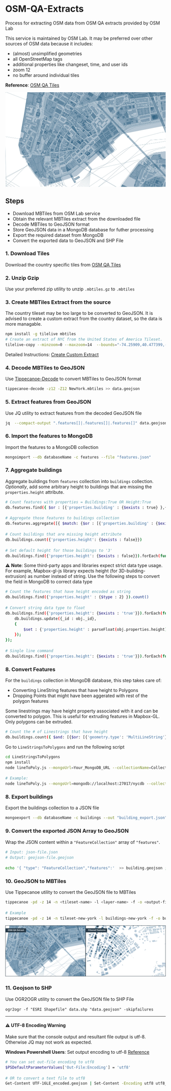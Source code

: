 # OSM-QA-Extracts
Process for extracting OSM data from OSM QA extracts provided by OSM Lab

This service is maintained by OSM Lab. It may be preferred over other sources of OSM data because it includes:
- (almost) unsimplified geometries
- all OpenStreetMap tags
- additional properties like changeset, time, and user ids
- zoom 12
- no buffer around individual tiles

**Reference**: [OSM QA Tiles](https://osmlab.github.io/osm-qa-tiles/)

![sample](img/sample.jpg)

## Steps
- Download MBTiles from OSM Lab service
- Obtain the relevant MBTiles extract from the downloaded file
- Decode MBTiles to GeoJSON format
- Store GeoJSON data in a MongoDB database for futher processing
- Export the required dataset from MongoDB
- Convert the exported data to GeoJSON and SHP File
 
### 1.  Download Tiles
Download the country specific tiles from [OSM QA Tiles](https://osmlab.github.io/osm-qa-tiles/country.html)

### 2. Unzip Gzip
Use your preferred zip utility to unzip `.mbtiles.gz` to `.mbtiles`

### 3. Create MBTiles Extract from the source
The country tileset may be too large to be converted to GeoJSON. It is advised to create a custom extract from the country dataset, so the data is more managable.

```sh
npm install -g tilelive mbtiles
# Create an extract of NYC from the United States of America Tileset.
tilelive-copy --minzoom=0 --maxzoom=14  --bounds="-74.25909,40.477399,-73.700272,40.917577" united_states_of_america.mbtiles NewYork.mbtiles
```

Detailed Instructions: [Create Custom Extract](https://openmaptiles.org/docs/generate/create-custom-extract/)

### 4. Decode MBTiles to GeoJSON
Use [Tippecanoe-Decode](https://github.com/mapbox/tippecanoe#tippecanoe-decode) to convert MBTiles to GeoJSON format

```sh
tippecanoe-decode -z12 -Z12 NewYork.mbtiles >> data.geojson
```

### 5. Extract features from GeoJSON
Use JQ utility to extract features from the decoded GeoJSON file

```sh
jq  --compact-output ".features[]|.features[]|.features[]" data.geojson > features.json

```

### 6. Import the features to MongoDB 
Import the features to a MongoDB collection

```sh
mongoimport --db databaseName -c features --file "features.json"
```

### 7. Aggregate buildings
Aggregate buildings from `features` collection into `buildings` collection. *Optionally*, add some arbitrary height to buildings that are missing the `properties.height` attribute.

```sh
# Count features with properties = Buildings:True OR Height:True
db.features.find({ $or : [{'properties.building' : {$exists : true} },{'properties.height' : {$exists : true} }]}).count()

# Aggregate those features to buildings collection
db.features.aggregate([{ $match: {$or : [{'properties.building' : {$exists : true} },{'properties.height' : {$exists : true} }]} },{ $out: "buildings" }])

# Count buildings that are missing height attribute
db.buildings.count({'properties.height': {$exists : false}})

# Set default height for those buildings to '3'
db.buildings.find({'properties.height': {$exists : false}}).forEach(function(obj) {db.buildings.update({_id : obj._id},{$set : {'properties.height' : parseFloat('3')}});});

```

⚠️ **Note**: Some third-party apps and libraries expect strict data type usage. For example, Mapbox-gl-js library expects height (for 3D-building-extrusion) as number instead of string. Use the following steps to convert the field in MongoDB to correct data type

```sh
# Count the features that have height encoded as string
db.buildings.find({'properties.height' : {$type : 2} }).count()

# Convert string data type to float 
db.buildings.find({'properties.height': {$exists : 'true'}}).forEach(function(obj) {
	db.buildings.update({_id : obj._id},
	{
		$set : {'properties.height' : parseFloat(obj.properties.height)}
	});
});

# Single line command
db.buildings.find({'properties.height': {$exists : 'true'}}).forEach(function(obj) {db.buildings.update({_id : obj._id},{$set : {'properties.height' : parseFloat(obj.properties.height)}});});
```

### 8. Convert Features
For the `buildings` collection in MongoDB database, this step takes care of:
- Converting LineString features that have height to Polygons
- Dropping Points that might have been aggerated with rest of the polygon features

Some linestrings may have height property associated with it and can be converted to polygon. This is useful for extruding features in Mapbox-GL. Only polygons can be extruded.

```sh
# Count the # of Linestrings that have height
db.buildings.count({ $and: [{$or: [{'geometry.type': 'MultiLineString'},{'geometry.type': 'LineString'}]},{ 'properties.height': {$exists:true} }] })
```

Go to `LineStringsToPolygons` and run the following script

```sh
cd LineStringsToPolygons
npm install
node lineToPoly.js --mongoUrl=Your_MongoDB_URL --collectionName=Collection_Name

# Example:
node lineToPoly.js --mongoUrl=mongodb://localhost:27017/nycdb --collectionName=buildings
```

### 8. Export buildings
Export the buildings collection to a JSON file

```sh
mongoexport --db databaseName -c buildings --out "building_export.json" --jsonArray 
```

### 9. Convert the exported JSON Array to GeoJSON
Wrap the JSON content within a `"FeatureCollection"` array of `"features"`.

```sh
# Input: json-file.json 
# Output: geojson-file.geojson

echo '{ "type": "FeatureCollection","features":'  >> building.geojson ; cat  building_export.json >> building.geojson ; echo '}' >> building.geojson
```

### 10. GeoJSON to MBTiles
Use Tippecanoe utility to convert the GeoJSON file to MBTiles

```sh
tippecanoe -pd -z 14 -n <tileset-name> -l <layer-name> -f -o <output-filename>.mbtiles <input-filename>.geojson # Drop all points, Max Zoom 14

# Example
tippecanoe -pd -z 14 -n tileset-new-york -l buildings-new-york -f -o buildings.mbtiles buildings.geojson # Drop all points, Max Zoom 14
```
![output](img/osm-qa.jpg)

### 11. Geojson to SHP
Use OGR2OGR utility to convert the GeoJSON file to SHP File

`ogr2ogr -f "ESRI Shapefile" data.shp "data.geojson" -skipfailures`

---

#### ⚠️ UTF-8 Encoding Warning

 Make sure that the console output and resultant file output is utf-8. Otherwise JQ may not work as expected.

**Windows Powershell Users**: Set output encoding to utf-8 [Reference](https://stackoverflow.com/questions/40098771/changing-powershells-default-output-encoding-to-utf-8)

```sh
# You can set out-file encoding to utf8 
$PSDefaultParameterValues['Out-File:Encoding'] = 'utf8'

# OR to convert a text file to utf8
Get-Content UTF-16LE_encoded.geojson | Set-Content -Encoding utf8 utf8_encoded.geojson
```